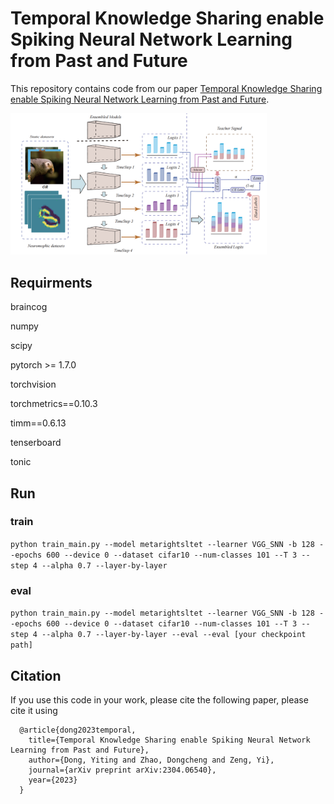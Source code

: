 # Temporal Knowledge Sharing enable Spiking Neural Network Learning from Past and Future
This repository contains code from our paper [Temporal Knowledge Sharing enable Spiking Neural Network Learning from Past and Future](https://arxiv.org/abs/2304.06540).

<img src="./frame.png" alt="frame" style="zoom:40%;" />

## Requirments

braincog

numpy

scipy

pytorch >= 1.7.0

torchvision

torchmetrics==0.10.3

timm==0.6.13

tenserboard

tonic

## Run
### train
```python train_main.py --model metarightsltet --learner VGG_SNN -b 128 --epochs 600 --device 0 --dataset cifar10 --num-classes 101 --T 3 --step 4 --alpha 0.7 --layer-by-layer```

### eval
```python train_main.py --model metarightsltet --learner VGG_SNN -b 128 --epochs 600 --device 0 --dataset cifar10 --num-classes 101 --T 3 --step 4 --alpha 0.7 --layer-by-layer --eval --eval [your checkpoint path]```
 
## Citation
If you use this code in your work, please cite the following paper, please cite it using
```
  @article{dong2023temporal,
    title={Temporal Knowledge Sharing enable Spiking Neural Network Learning from Past and Future},
    author={Dong, Yiting and Zhao, Dongcheng and Zeng, Yi},
    journal={arXiv preprint arXiv:2304.06540},
    year={2023}
  }
```
